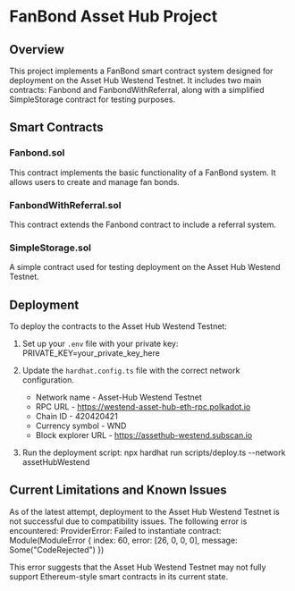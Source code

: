 # FanBond Asset Hub Project

## Overview

This project implements a FanBond smart contract system designed for deployment on the Asset Hub Westend Testnet. It includes two main contracts: Fanbond and FanbondWithReferral, along with a simplified SimpleStorage contract for testing purposes.

## Smart Contracts

### Fanbond.sol

This contract implements the basic functionality of a FanBond system. It allows users to create and manage fan bonds.

### FanbondWithReferral.sol

This contract extends the Fanbond contract to include a referral system.

### SimpleStorage.sol

A simple contract used for testing deployment on the Asset Hub Westend Testnet.

## Deployment

To deploy the contracts to the Asset Hub Westend Testnet:

1. Set up your `.env` file with your private key:
   PRIVATE_KEY=your_private_key_here

2. Update the `hardhat.config.ts` file with the correct network configuration.

   - Network name - Asset-Hub Westend Testnet
   - RPC URL - https://westend-asset-hub-eth-rpc.polkadot.io
   - Chain ID - 420420421
   - Currency symbol - WND
   - Block explorer URL - https://assethub-westend.subscan.io

3. Run the deployment script:
   npx hardhat run scripts/deploy.ts --network assetHubWestend

## Current Limitations and Known Issues

As of the latest attempt, deployment to the Asset Hub Westend Testnet is not successful due to compatibility issues. The following error is encountered:
ProviderError: Failed to instantiate contract: Module(ModuleError { index: 60, error: [26, 0, 0, 0], message: Some("CodeRejected") })

This error suggests that the Asset Hub Westend Testnet may not fully support Ethereum-style smart contracts in its current state.
